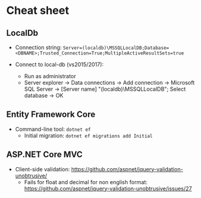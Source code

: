 # Cheat sheet

## LocalDb
- Connection string: `Server=(localdb)\MSSQLLocalDB;Database=<DBNAME>;Trusted_Connection=True;MultipleActiveResultSets=true`

- Connect to local-db (vs2015/2017): 
	- Run as administrator
	- Server explorer -> Data connections -> Add connection -> Microsoft SQL Server -> [Server name] "(localdb)\MSSQLLocalDB"; Select database -> OK


## Entity Framework Core
- Command-line tool: `dotnet ef`
	- Initial migration: `dotnet ef migrations add Initial`
	 

## ASP.NET Core MVC
- Client-side validation: https://github.com/aspnet/jquery-validation-unobtrusive/
	- Fails for float and decimal for non english format: https://github.com/aspnet/jquery-validation-unobtrusive/issues/27